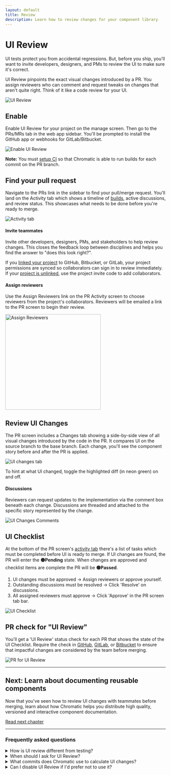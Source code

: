 ```yaml
---
layout: default
title: Review
description: Learn how to review changes for your component library
---
```


# UI Review

UI tests protect you from accidental regressions. But, before you ship, you'll want to invite developers, designers, and PMs to review the UI to make sure it's correct.

UI Review pinpoints the exact visual changes introduced by a PR. You assign reviewers who can comment and request tweaks on changes that aren't quite right. Think of it like a code review for your UI.

![UI Review](img/workflow-uireview.png)

## Enable

Enable UI Review for your project on the manage screen. Then go to the PRs/MRs tab in the web app sidebar. You'll be prompted to install the GitHub app or webhooks for GitLab/Bitbucket.

![Enable UI Review](img/uireview-for-docs.png)

<div class="aside">
<p><b>Note:</b> You must <a href="/ci">setup CI</a> so that Chromatic is able to run builds for each commit on the PR branch.</p>
</div>

## Find your pull request

Navigate to the PRs link in the sidebar to find your pull/merge request. You'll land on the Activity tab which shows a timeline of [builds](setup#view-published-storybook), active discussions, and review status. This showcases what needs to be done before you're ready to merge.

![Activity tab](/img/prscreen-activity.png)

#### Invite teammates

Invite other developers, designers, PMs, and stakeholders to help review changes. This closes the feedback loop between disciplines and helps you find the answer to "does this look right?".

If you [linked your project](/access) to GitHub, Bitbucket, or GitLab, your project permissions are synced so collaborators can sign in to review immediately. If your [project is unlinked](/access), use the project invite code to add collaborators.

#### Assign reviewers

Use the Assign Reviewers link on the PR Activity screen to choose reviewers from the project's collaborators. Reviewers will be emailed a link to the PR screen to begin their review.

<img src="/img/assign-reviewers.gif" alt="Assign Reviewers" width="300px" class="center"/>

## Review UI Changes

The PR screen includes a Changes tab showing a side-by-side view of all visual changes introduced by the code in the PR. It compares UI on the source branch to the base branch. Each change, you'll see the component story before and after the PR is applied.

![UI changes tab](/img/prscreen-changes.png)

<div class="aside">To hint at what UI changed, toggle the highlighted diff (in neon green) on and off.</div>

#### Discussions

Reviewers can request updates to the implementation via the comment box beneath each change. Discussions are threaded and attached to the specific story represented by the change.

![UI Changes Comments](/img/ui-changes-comments.png)

## UI Checklist

At the bottom of the PR screen's [activity tab](review#find-your-pull-request) there's a list of tasks which must be completed before UI is ready to merge. If UI changes are found, the PR will enter the **🟡Pending** state. When changes are approved and checklist items are complete the PR will be **🟢Passed**.

1. UI changes must be approved &rarr; Assign reviewers or approve yourself.
2. Outstanding discussions must be resolved &rarr; Click 'Resolve' on discussions.
3. All assigned reviewers must approve &rarr; Click 'Approve' in the PR screen tab bar.

![UI Checklist](/img/prscreen-ui-checklist.png)

## PR check for "UI Review"

You'll get a 'UI Review' status check for each PR that shows the state of the UI Checklist. Require the check in [GitHub](https://help.github.com/en/github/administering-a-repository/enabling-required-status-checks), [GitLab](https://docs.gitlab.com/ee/api/commits.html#post-the-build-status-to-a-commit), or [Bitbucket](https://confluence.atlassian.com/bitbucket/suggest-or-require-checks-before-a-merge-856691474.html) to ensure that impactful changes are considered by the team before merging.

![PR for UI Review](/img/prbadge-review.png)

---

## Next: Learn about documenting reusable components

Now that you've seen how to review UI changes with teammates before merging, learn about how Chromatic helps you distribute high quality, versioned and interactive component documentation.

<a class="btn primary round" href="/document">Read next chapter</a>

---

### Frequently asked questions

<details>
<summary>How is UI review different from testing?</summary>

Testing is done primarily by developers, most often iteratively during development. The focus is on preventing UI regressions (bugs) and maintaining a clean set of baselines to test against.

Review is usually performed by designers, PMs, customers, and other stakeholders. The focus is not on finding bugs (this should have already happened through testing) but rather to find cases where the implementation is not quite as was intended by the design or specifications. The modern development process moves quickly and often developers are filling in gaps according to their best guess. UI review is an opportunity for developers to sync with other teammates to get a final OK before shipping.

</details>

<details>
<summary>When should I ask for UI Review?</summary>

You can initiate a UI review at any time. However, we recommend doing it later in the development cycle, once baselines have been approved and UI Tests are green.

</details>

<details>
<summary>What commits does Chromatic use to calculate UI changes?</summary>

Similar to GitHub code review, Chromatic compares between the latest commit on the PR branch and the 'merge base' commit, that is the commit that is the shared ancestor between the PR branch and the branch it was created from. It is important that Chromatic has run a build on both commits outlined above. If you've recently enabled CI and have existing PRs that you would like to review, ensure Chromatic has run in CI for both branches of that PR.

The process might look something like:

1. Create a new PR to `master` adding Chromatic to CI
2. Merge that PR when everything works well.
3. Update your existing feature PR(s) w/ the latest from `master` (either merge or rebase from master).
</details>

<details>
<summary>Can I disable UI Review if I'd prefer not to use it?</summary>

Yes. Go to the manage page for your project where you can disable UI Review. Chromatic will no longer add status checks to your PRs for UI Review once it is disabled.

</details>
